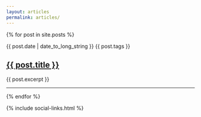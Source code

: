```yaml
---
layout: articles
permalink: articles/
---
```

{% for post in site.posts %}
  <article class="article">
    <span class="article__meta">
      <time class="article__meta__datetime" datetime="{{ post.date | %H:%M:%S }}">
        <i class="fa fa-clock-o"></i>
        {{ post.date | date_to_long_string }}
      </time>
      <span class="article__meta__category">
        <i class="fa fa-tags"></i>
        {{ post.tags }}
      </span>
    </span>
    <h2 class="article__title">
      <a href="{{ post.url | prepend: site.baseurl }}">
        {{ post.title }}
      </a>
    </h2>
    <p class="article__excerpt">
      {{ post.excerpt }}
    </p>
  </article>
  <hr>
{% endfor %}

{% include social-links.html %}
